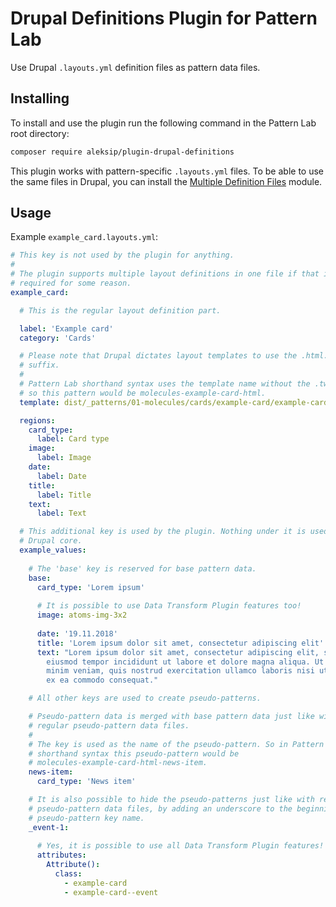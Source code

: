 # Drupal Definitions Plugin for Pattern Lab

Use Drupal `.layouts.yml` definition files as pattern data files.


## Installing

To install and use the plugin run the following command in the Pattern Lab root directory:

```bash
composer require aleksip/plugin-drupal-definitions
```

This plugin works with pattern-specific `.layouts.yml` files. To be able to use the same files in Drupal, you can install the [Multiple Definition Files](https://github.com/aleksip/multiple_definition_files) module.


## Usage

Example `example_card.layouts.yml`:

```yml
# This key is not used by the plugin for anything.
#
# The plugin supports multiple layout definitions in one file if that is 
# required for some reason.
example_card:

  # This is the regular layout definition part.

  label: 'Example card'
  category: 'Cards'

  # Please note that Drupal dictates layout templates to use the .html.twig 
  # suffix.
  #
  # Pattern Lab shorthand syntax uses the template name without the .twig suffix 
  # so this pattern would be molecules-example-card-html.
  template: dist/_patterns/01-molecules/cards/example-card/example-card

  regions:
    card_type:
      label: Card type
    image:
      label: Image
    date:
      label: Date
    title:
      label: Title
    text:
      label: Text

  # This additional key is used by the plugin. Nothing under it is used by
  # Drupal core.
  example_values:
  
    # The 'base' key is reserved for base pattern data.
    base:
      card_type: 'Lorem ipsum'
      
      # It is possible to use Data Transform Plugin features too!
      image: atoms-img-3x2
      
      date: '19.11.2018'
      title: 'Lorem ipsum dolor sit amet, consectetur adipiscing elit'
      text: "Lorem ipsum dolor sit amet, consectetur adipiscing elit, sed do
        eiusmod tempor incididunt ut labore et dolore magna aliqua. Ut enim ad
        minim veniam, quis nostrud exercitation ullamco laboris nisi ut aliquip
        ex ea commodo consequat."

    # All other keys are used to create pseudo-patterns.

    # Pseudo-pattern data is merged with base pattern data just like with 
    # regular pseudo-pattern data files.
    #
    # The key is used as the name of the pseudo-pattern. So in Pattern Lab 
    # shorthand syntax this pseudo-pattern would be 
    # molecules-example-card-html-news-item. 
    news-item:
      card_type: 'News item'

    # It is also possible to hide the pseudo-patterns just like with regular
    # pseudo-pattern data files, by adding an underscore to the beginning of the 
    # pseudo-pattern key name.
    _event-1:
    
      # Yes, it is possible to use all Data Transform Plugin features!
      attributes:
        Attribute():
          class:
            - example-card
            - example-card--event
```
